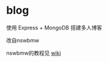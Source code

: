 blog
======

使用 Express + MongoDB 搭建多人博客  

改自nswbmw

nswbmw的教程见 [wiki](https://github.com/nswbmw/N-blog/wiki/_pages)
